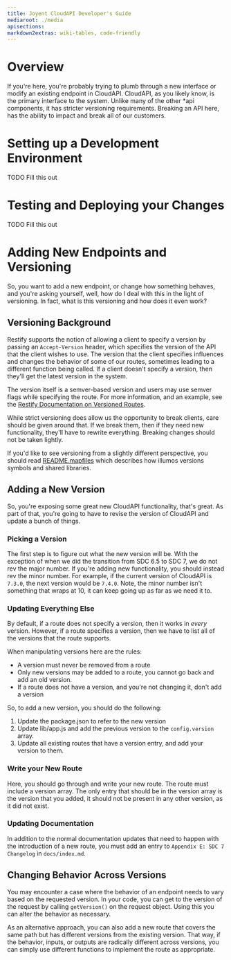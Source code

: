 ```yaml
---
title: Joyent CloudAPI Developer's Guide
mediaroot: ./media
apisections:
markdown2extras: wiki-tables, code-friendly
---
```

<!--
    This Source Code Form is subject to the terms of the Mozilla Public
    License, v. 2.0. If a copy of the MPL was not distributed with this
    file, You can obtain one at http://mozilla.org/MPL/2.0/.
-->

<!--
    Copyright (c) 2015, Joyent, Inc.
-->

# Overview

If you're here, you're probably trying to plumb through a new interface or
modify an existing endpoint in CloudAPI. CloudAPI, as you likely know, is the
primary interface to the system. Unlike many of the other *api components, it
has stricter versioning requirements. Breaking an API here, has the ability to
impact and break all of our customers.

# Setting up a Development Environment

TODO Fill this out

# Testing and Deploying your Changes

TODO Fill this out

# Adding New Endpoints and Versioning

So, you want to add a new endpoint, or change how something behaves, and you're
asking yourself, well, how do I deal with this in the light of versioning. In
fact, what is this versioning and how does it even work?

## Versioning Background

Restify supports the notion of allowing a client to specify a version by passing
an `Accept-Version` header, which specifies the version of the API that the
client wishes to use. The version that the client specifies influences and
changes the behavior of some of our routes, sometimes leading to a different
function being called. If a client doesn't specify a version, then they'll get
the latest version in the system.

The version itself is a semver-based version and users may use semver flags
while specifying the route. For more information, and an example, see the
[Restify Documentation on Versioned
Routes](http://mcavage.me/node-restify/#versioned-routes).

While strict versioning does allow us the opportunity to break clients, care
should be given around that. If we break them, then if they need new
functionality, they'll have to rewrite everything. Breaking changes should not
be taken lightly.

If you'd like to see versioning from a slightly different perspective, you
should read
[README.mapfiles](http://src.illumos.org/source/xref/illumos-gate/usr/src/lib/README.mapfiles)
which describes how illumos versions symbols and shared libraries.

## Adding a New Version

So, you're exposing some great new CloudAPI functionality, that's great. As part
of that, you're going to have to revise the version of CloudAPI and update a
bunch of things.

### Picking a Version

The first step is to figure out what the new version will be. With the exception
of when we did the transition from SDC 6.5 to SDC 7, we do not rev the major
number. If you're adding new functionality, you should instead rev the minor
number. For example, if the current version of CloudAPI is `7.3.0`, the next
version would be `7.4.0`. Note, the minor number isn't something that wraps at
10, it can keep going up as far as we need it to.

### Updating Everything Else

By default, if a route does not specify a version, then it works in _every_
version. However, if a route specifies a version, then we have to list all of
the versions that the route supports.

When manipulating versions here are the rules:

* A version must never be removed from a route
* Only new versions may be added to a route, you cannot go back and add an old
  version.
* If a route does not have a version, and you're not changing it, don't add a
  version

So, to add a new version, you should do the following:

1) Update the package.json to refer to the new version
2) Update lib/app.js and add the previous version to the `config.version` array.
3) Update all existing routes that have a version entry, and add your version to
them.

### Write your New Route

Here, you should go through and write your new route. The route must include a
version array. The only entry that should be in the version array is the version
that you added, it should not be present in any other version, as it did not
exist.

### Updating Documentation

In addition to the normal documentation updates that need to happen with the
introduction of a new route, you must add an entry to `Appendix E: SDC 7
Changelog` in `docs/index.md`.

## Changing Behavior Across Versions

You may encounter a case where the behavior of an endpoint needs to vary based
on the requested version. In your code, you can get to the version of the
request by calling `getVersion()` on the request object. Using this you can
alter the behavior as necessary.

As an alternative approach, you can also add a new route that covers the same
path but has different versions from the existing version. That way, if the
behavior, inputs, or outputs are radically different across versions, you can
simply use different functions to implement the route as appropriate.
